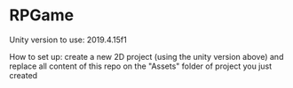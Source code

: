 # RPGame
Unity version to use: 2019.4.15f1

How to set up: create a new 2D project (using the unity version above) and replace all content of this repo on the "Assets" folder of project you just created